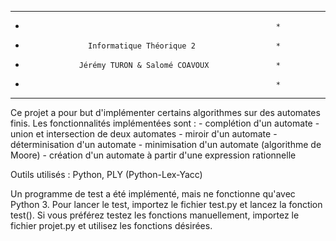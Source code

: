 ***************************************************************
*                                                             *
*                   Informatique Théorique 2                  * 
*                 Jérémy TURON & Salomé COAVOUX               *
*                                                             *
***************************************************************

Ce projet a pour but d'implémenter certains algorithmes sur des
automates finis.
Les fonctionnalités implémentées sont : 
    - complétion d'un automate
	- union et intersection de deux automates
	- miroir d'un automate
	- déterminisation d'un automate
	- minimisation d'un automate (algorithme de Moore)
	- création d'un automate à partir d'une expression rationnelle
	
Outils utilisés :
Python, PLY (Python-Lex-Yacc)

Un programme de test a été implémenté, 
mais ne fonctionne qu'avec Python 3.
Pour lancer le test, importez le fichier test.py 
et lancez la fonction test().
Si vous préférez testez les fonctions manuellement, importez
le fichier projet.py et utilisez les fonctions désirées.